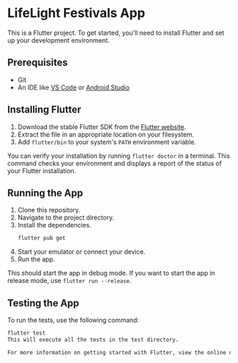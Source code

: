 # LifeLight Festivals App

This is a Flutter project. To get started, you'll need to install Flutter and set up your development environment.

## Prerequisites

- Git
- An IDE like [VS Code](https://code.visualstudio.com/) or [Android Studio](https://developer.android.com/studio)

## Installing Flutter

1. Download the stable Flutter SDK from the [Flutter website](https://flutter.dev/docs/get-started/install).
2. Extract the file in an appropriate location on your filesystem.
3. Add `flutter/bin` to your system's `PATH` environment variable.

You can verify your installation by running `flutter doctor` in a terminal. This command checks your environment and displays a report of the status of your Flutter installation.

## Running the App

1. Clone this repository.
2. Navigate to the project directory.
3. Install the dependencies.
   ```sh
   flutter pub get
   ```
4. Start your emulator or connect your device.
5. Run the app.

This should start the app in debug mode. If you want to start the app in release mode, use `flutter run --release`.

## Testing the App

To run the tests, use the following command:

```sh
flutter test
This will execute all the tests in the test directory.

For more information on getting started with Flutter, view the online documentation.

```